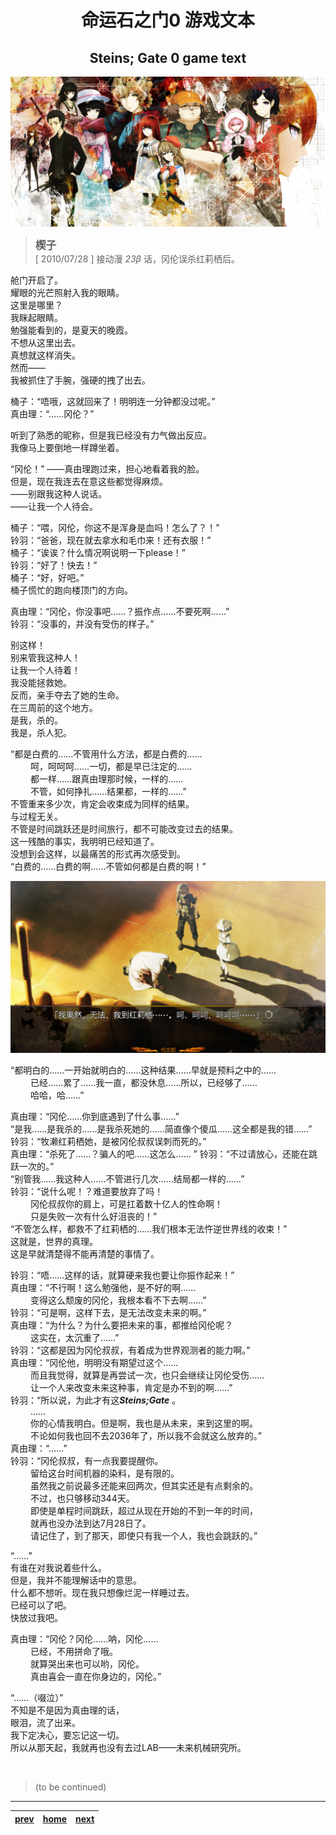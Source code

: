 # <center> 命运石之门0 游戏文本 </center>
## <center> Steins; Gate 0 game text </center>

![](../pics/000.png)

> <big> **楔子** </big>  
> [ 2010/07/28 ] 接动漫 *23β* 话，冈伦误杀红莉栖后。

舱门开启了。  
耀眼的光芒照射入我的眼睛。  
这里是哪里？  
我眯起眼睛。  
勉强能看到的，是夏天的晚霞。  
不想从这里出去。  
真想就这样消失。  
然而——  
我被抓住了手腕，强硬的拽了出去。

桶子：“唔哦，这就回来了！明明连一分钟都没过呢。”  
真由理：“……冈伦？”

听到了熟悉的昵称，但是我已经没有力气做出反应。  
我像马上要倒地一样蹲坐着。  

“冈伦！” ——真由理跑过来，担心地看着我的脸。  
但是，现在我连去在意这些都觉得麻烦。  
——别跟我这种人说话。  
——让我一个人待会。

桶子：“喂，冈伦，你这不是浑身是血吗！怎么了？！”  
铃羽：“爸爸，现在就去拿水和毛巾来！还有衣服！”  
桶子：“诶诶？什么情况啊说明一下please！”  
铃羽：“好了！快去！”  
桶子：“好，好吧。”  
桶子慌忙的跑向楼顶门的方向。

真由理：“冈伦，你没事吧……？振作点……不要死啊……”  
铃羽：“没事的，并没有受伤的样子。”

别这样！  
别来管我这种人！  
让我一个人待着！  
我没能拯救她。  
反而，亲手夺去了她的生命。  
在三周前的这个地方。  
是我，杀的。  
我是，杀人犯。  

“都是白费的……不管用什么方法，都是白费的……  
&emsp;&emsp; 呵，呵呵呵……一切，都是早已注定的……  
&emsp;&emsp; 都一样……跟真由理那时候，一样的……  
&emsp;&emsp; 不管，如何挣扎……结果都，一样的……”  
不管重来多少次，肯定会收束成为同样的结果。  
与过程无关。  
不管是时间跳跃还是时间旅行，都不可能改变过去的结果。  
这一残酷的事实，我明明已经知道了。  
没想到会这样，以最痛苦的形式再次感受到。  
“白费的……白费的啊……不管如何都是白费的啊！”   

![](../pics/001.png)

“都明白的……一开始就明白的……这种结果……早就是预料之中的……  
&emsp;&emsp; 已经……累了……我一直，都没休息……所以，已经够了……  
&emsp;&emsp; 哈哈，哈……”

真由理：“冈伦……你到底遇到了什么事……”  
“是我……是我杀的……是我杀死她的……简直像个傻瓜……这全都是我的错……”  
铃羽：“牧濑红莉栖她，是被冈伦叔叔误刺而死的。”  
真由理：“杀死了……？骗人的吧……这怎么……  ”
铃羽：“不过请放心，还能在跳跃一次的。”  
“别管我……我这种人……不管进行几次……结局都一样的……”  
铃羽：“说什么呢！？难道要放弃了吗！  
&emsp;&emsp; 冈伦叔叔你的肩上，可是扛着数十亿人的性命啊！  
&emsp;&emsp; 只是失败一次有什么好沮丧的！”  
“不管怎么样，都救不了红莉栖的……我们根本无法忤逆世界线的收束！”  
这就是，世界的真理。  
这是早就清楚得不能再清楚的事情了。  

铃羽：“唔……这样的话，就算硬来我也要让你振作起来！”  
真由理：“不行啊！这么勉强他，是不好的啊……  
&emsp;&emsp; 变得这么颓废的冈伦，我根本看不下去啊……”  
铃羽：“可是啊，这样下去，是无法改变未来的啊。”  
真由理：“为什么？为什么要把未来的事，都推给冈伦呢？  
&emsp;&emsp; 这实在，太沉重了……”  
铃羽：“这都是因为冈伦叔叔，有着成为世界观测者的能力啊。”  
真由理：“冈伦他，明明没有期望过这个……  
&emsp;&emsp; 而且我觉得，就算是再尝试一次，也只会继续让冈伦受伤……  
&emsp;&emsp; 让一个人来改变未来这种事，肯定是办不到的啊……”  
铃羽：“所以说，为此才有这***Steins;Gate*** 。  
&emsp;&emsp; ……  
&emsp;&emsp; 你的心情我明白。但是啊，我也是从未来，来到这里的啊。  
&emsp;&emsp; 不论如何我也回不去2036年了，所以我不会就这么放弃的。”  
真由理：“……”  
铃羽：“冈伦叔叔，有一点我要提醒你。  
&emsp;&emsp; 留给这台时间机器的染料，是有限的。  
&emsp;&emsp; 虽然我之前说最多还能来回两次，但其实还是有点剩余的。  
&emsp;&emsp; 不过，也只够移动344天。  
&emsp;&emsp; 即使是单程时间跳跃，超过从现在开始的不到一年的时间，  
&emsp;&emsp; 就再也没办法到达7月28日了。  
&emsp;&emsp; 请记住了，到了那天，即使只有我一个人，我也会跳跃的。”  

“……”  
有谁在对我说着些什么。  
但是，我并不能理解话中的意思。  
什么都不想听。现在我只想像烂泥一样睡过去。  
已经可以了吧。  
快放过我吧。  

真由理：“冈伦？冈伦……呐，冈伦……  
&emsp;&emsp; 已经，不用拼命了哦。  
&emsp;&emsp; 就算哭出来也可以哟，冈伦。  
&emsp;&emsp; 真由喜会一直在你身边的，冈伦。”  

“……（啜泣）”    
不知是不是因为真由理的话，  
眼泪，流了出来。  
我下定决心，要忘记这一切。  
所以从那天起，我就再也没有去过LAB——未来机械研究所。  


<br/>  

> (to be continued)
---  


| [prev](./000) | [home](../../) | [next](./001) |  
| :------------ | :------------: | ------------: |  


